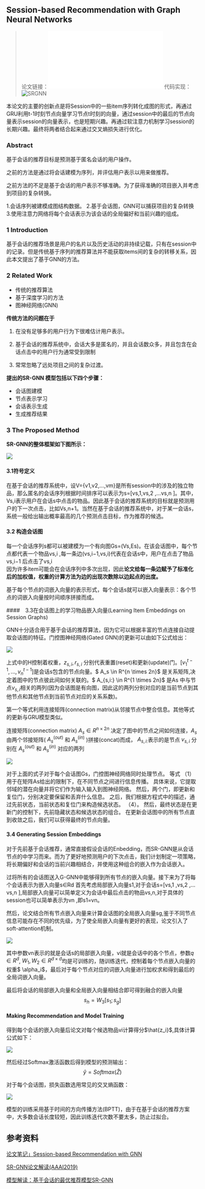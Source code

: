 ## Session-based Recommendation with Graph Neural Networks

>论文链接：![SRGNN](../../paper/SR-GNN.pdf)
>代码实现：![SRGNN](https://github.com/CRIPAC-DIG/SR-GNN)

本论文的主要的创新点是将Session中的一些item序列转化成图的形式，再通过GRU利用t-1时刻节点向量学习节点t时刻的向量，通过session中的最后的节点向量表示session的向量表示，也是短期兴趣。再通过软注意力机制学习session的长期兴趣。最终将两者结合起来通过交叉熵损失进行优化。

### Abstract

基于会话的推荐目标是预测基于匿名会话的用户操作。

之前的方法是通过将会话建模为序列，并评估用户表示以用来做推荐。

之前方法的不足是基于会话的用户表示不够准确。为了获得准确的项目嵌入并考虑到项目的复杂转换。

1.会话序列被建模成图结构数据。
2.基于会话图，GNN可以捕获项目的复杂转换
3.使用注意力网络将每个会话表示为该会话的全局偏好和当前兴趣的组成。

### 1 Introduction

基于会话的推荐场景是用户的名片以及历史活动的非持续记载，只有在session中的记录。但是传统基于序列的推荐算法并不能获取items间的复杂的转移关系，因此本文提出了基于GNN的方法。


### 2 Related Work

 - 传统的推荐算法
 - 基于深度学习的方法
 - 图神经网络(GNN)

<b>传统方法的问题在于</b>

1. 在没有足够多的用户行为下很难估计用户表示。

2. 基于会话的推荐系统中，会话大多是匿名的，并且会话数众多，并且包含在会话点击中的用户行为通常受到限制

3. 常常忽略了远处项目之间的复杂过渡。

<b>提出的SR-GNN 模型包括以下四个步骤：</b>

- 会话图建模
- 节点表示学习
- 会话表示生成
- 生成推荐结果


### 3 The Proposed Method

<b>SR-GNN的整体框架如下图所示：</b>

![](https://github.com/swallown1/NoteOfPaper/blob/master/AAAI/Session_based_Rec_GNN/images/f1.png)


#### 3.1符号定义
在基于会话的推荐系统中，设V={v1,v2,…,vm}是所有session中的涉及的独立物品，那么匿名的会话序列根据时间排序可以表示为s=[vs,1,vs,2 ,…vs,n ]。其中，Vs,i表示用户在会话s中点击的物品。因此基于会话的推荐系统的目标就是预测用户的下一次点击，比如Vs,n+1。当然在基于会话的推荐系统中，对于某一会话s，系统一般给出输出概率最高的几个预测点击目标，作为推荐的候选。

#### 3.2 构造会话图

每一个会话序列s都可以被建模为一个有向图Gs=(Vs,Es)。在该会话图中，每个节点都代表一个物品vs,i ,每一条边(vs,i−1,vs,i)代表在会话s中，用户在点击了物品vs,i−1 后点击了vs,i 
​	
因为许多item可能会在会话序列中多次出现，因此**论文给每一条边赋予了标准化后的加权值，权重的计算方法为边的出现次数除以边起点的出度。**

基于每个节点的词嵌入向量的表示形式，每个会话s就可以嵌入向量表示：各个节点的词嵌入向量按时间顺序拼接而成。


####　3.3在会话图上的学习物品嵌入向量(Learning Item Embeddings on Session Graphs)

GNN十分适合用于基于会话的推荐算法，因为它可以根据丰富的节点连接自动提取会话图的特征。门控图神经网络(Gated GNN)的更新可以由如下公式给出：

![](https://github.com/swallown1/NoteOfPaper/blob/master/AAAI/Session_based_Rec_GNN/images/math15.png)

上式中的H控制着权重，$z_{s,i}, r_{s,i}$ 分别代表重置(reset)和更新(update)门。$[v_1^{t-1},...,v_n^{t-1}]$是会话s包含的节点向量。$ A_s \in R^{n \times 2n}$ 是关系矩阵,决定着图中的节点彼此间如何关联的。$ A_{s,i:} \in R^{1 \times 2n}$ 是As 中与节点$v_{s,i}$相关的两列(因为会话图是有向图，因此这的两列分别对应的是当前节点到其他节点和其他节点到当前节点对应的关系系数)。

第一个等式利用连接矩阵(connection matrix)从邻接节点中整合信息。其他等式的更新与GRU模型类似。

连接矩阵(connection matrix) $A_s \in R^{n \times 2n}$ 决定了图中的节点之间如何连接，$A_s$ 由两个邻接矩阵( $A_s^{(out)}$ 和 $A_s^{(in)}$ )拼接(concat)而成， $A_{s,i:}$表示的是节点 $v_{s,i}$ 分别在 $A_s^{(out)}$ 和 $A_s^{(in)}$ 对应的两列 

![](https://github.com/swallown1/NoteOfPaper/blob/master/AAAI/Session_based_Rec_GNN/images/f2.png)

对于上面的式子对于每个会话图Gs，门控图神经网络同时处理节点。 等式 （1）用于在矩阵As给出的限制下，在不同节点之间进行信息传播。 具体来说，它提取邻域的潜在向量并将它们作为输入输入到图神经网络。 然后，两个门，即更新和复位门，分别决定要保留和丢弃什么信息。 之后，我们根据方程式中的描述，通过先前状态，当前状态和复位门来构造候选状态。  （4）。 然后，最终状态是在更新门的控制下，先前隐藏状态和候选状态的组合。 在更新会话图中的所有节点直到收敛之后，我们可以获得最终的节点向量。


#### 3.4 Generating Session Embeddings

对于先前基于会话推荐，通常直接假设会话的Enbedding，而SR-GNN是从会话节点的中学习而来。而为了更好地预测用户的下次点击，我们计划制定一项策略，将长期偏好和会话的当前兴趣相结合，并使用这种组合的嵌入作为会话嵌入。


过将所有的会话图送入G-GNN中能够得到所有节点的嵌入向量。接下来为了将每个会话表示为嵌入向量s∈Rd 首先考虑局部嵌入向量s1,对于会话s=[vs,1 ,vs,2 ,…vs,n ],局部嵌入向量可以简单定义为会话中最后点击的物品vs,n,对于具体的session也可以简单表示为vn ,即s1=vn。

然后，论文结合所有节点嵌入向量来计算会话图的全局嵌入向量sg
​,鉴于不同节点信息可能存在不同的优先级，为了使全局嵌入向量有更好的表现，论文引入了soft-attention机制。
 
![](https://github.com/swallown1/NoteOfPaper/blob/master/AAAI/Session_based_Rec_GNN/images/math6.png)

其中参数vn表示的就是会话s的局部嵌入向量，vi就是会话中的各个节点，参数$q \in R^d$, $W_1,W_2 \in R^{d \times d}$均是可训练的，随训练迭代，控制着每个节点嵌入向量的权重$ \alpha_i$，最后对于每个节点对应的词嵌入向量进行加权求和得到最后的全局词嵌入向量。

最后将会话的局部嵌入向量和全局嵌入向量相结合即可得到融合的嵌入向量
$$s_h=W_3[s_1;s_g]$$

#### Making Recommendation and Model Training

得到每个会话的嵌入向量后论文对每个候选物品vi计算得分$\hat{z_i}$,具体计算公式如下：

![](https://github.com/swallown1/NoteOfPaper/blob/master/AAAI/Session_based_Rec_GNN/images/math8.png)

然后经过Softmax激活函数后得到模型的预测输出：
$$\hat y = Softmax(\hat Z)$$

对于每个会话图，损失函数选用常见的交叉熵函数：

![](https://github.com/swallown1/NoteOfPaper/blob/master/AAAI/Session_based_Rec_GNN/images/math10.png)

模型的训练采用基于时间的方向传播方法(BPTT)，由于在基于会话的推荐方案中，大多数会话长度较短，因此训练迭代次数不要太多，防止过拟合。

## 参考资料

[论文笔记」Session-based Recommendation with GNN](https://zhuanlan.zhihu.com/p/82796415)

[SR-GNN论文解读(AAAI2019)](https://blog.csdn.net/yfreedomliTHU/article/details/91345348)

[模型解读：基于会话的最优推荐模型SR-GNN](https://zhuanlan.zhihu.com/p/65749652)

